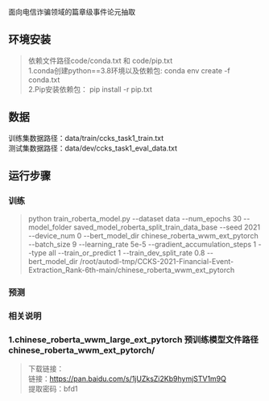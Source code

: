 
面向电信诈骗领域的篇章级事件论元抽取

## 环境安装
> 依赖文件路径code/conda.txt  和  code/pip.txt <br/>
> 1.conda创建python==3.8环境以及依赖包:  conda env create -f conda.txt <br/>
> 2.Pip安装依赖包： pip install -r pip.txt <br/>


## 数据
训练集数据路径：data/train/ccks_task1_train.txt <br/>
测试集数据路径：data/dev/ccks_task1_eval_data.txt <br/>

## 运行步骤
### 训练
> python train_roberta_model.py  --dataset data --num_epochs 30 --model_folder saved_model_roberta_split_train_data_base --seed 2021 --device_num 0 --bert_model_dir chinese_roberta_wwm_ext_pytorch --batch_size 9 --learning_rate 5e-5 --gradient_accumulation_steps 1 --type all --train_or_predict 1 --train_dev_split_rate 0.8 --bert_model_dir /root/autodl-tmp/CCKS-2021-Financial-Event-Extraction_Rank-6th-main/chinese_roberta_wwm_ext_pytorch
### 预测
> 
### 相关说明
### 1.chinese_roberta_wwm_large_ext_pytorch 预训练模型文件路径 chinese_roberta_wwm_ext_pytorch/
> 下载链接： <br/>
链接：https://pan.baidu.com/s/1jUZksZi2Kb9hymjSTV1m9Q  <br/>
提取密码：bfd1 <br/>
